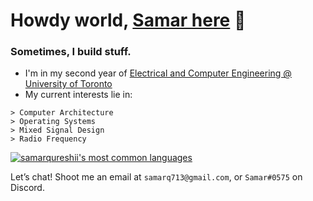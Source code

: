 # Howdy world, [Samar here](https://www.samarq.org) 👋 
### Sometimes, I build stuff.

- I'm in my second year of [Electrical and Computer Engineering @ University of Toronto](https://www.ece.utoronto.ca)
- My current interests lie in:
```
> Computer Architecture
> Operating Systems
> Mixed Signal Design
> Radio Frequency
```


[![samarqureshii's most common languages](https://github-readme-stats-jd.vercel.app/api/top-langs/?username=samarqureshii&layout=compact&theme=radical&count_private=true&hide=pascal,php,html&langs_count=8)](https://github.com/anuraghazra/github-readme-stats)





Let’s chat! Shoot me an email at `samarq713@gmail.com`, or `Samar#0575` on Discord.

